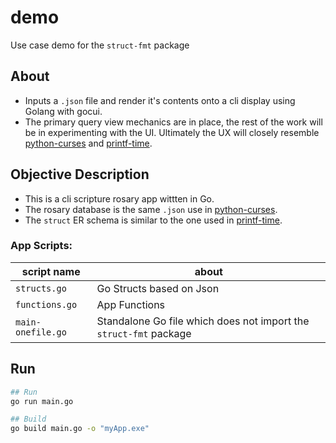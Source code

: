 # demo

Use case demo for the ```struct-fmt``` package

## About

* Inputs a ```.json``` file and render it's contents onto a cli display using Golang with gocui.
* The primary query view mechanics are in place, the rest of the work will be in experimenting with the UI. Ultimately the UX will closely resemble [python-curses]( http://github.com/mezcel/python-curses ) and [printf-time]( http://github.com/mezcel/printf-time ).

## Objective Description

* This is a cli scripture rosary app wittten in Go.
* The rosary database is the same ```.json``` use in [python-curses]( http://github.com/mezcel/python-curses ).
* The ```struct``` ER schema is similar to the one used in [printf-time]( http://github.com/mezcel/printf-time ).

### App Scripts:

| script name | about |
| --- | --- |
|```structs.go```|Go Structs based on Json|
|```functions.go```|App Functions|
|```main-onefile.go```|Standalone Go file which does not import the ```struct-fmt``` package|


## Run

```sh
## Run
go run main.go

## Build
go build main.go -o "myApp.exe"
```